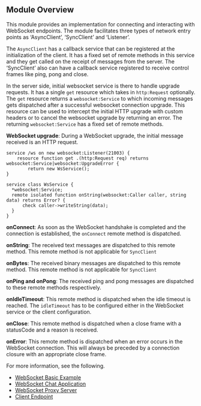 ## Module Overview

This module provides an implementation for connecting and interacting with WebSocket endpoints. The module facilitates three types of network entry points as ‘AsyncClient’, ‘SyncClient’ and ‘Listener’.

The `AsyncClient` has a callback service that can be registered at the initialization of the client. It has a fixed set of remote methods in this service and they get called on the receipt of messages from the server. The ‘SyncClient’ also can have a callback service registered to receive control frames like ping, pong and close.

In the server side, initial websocket service is there to handle upgrade requests. It has a single `get` resource which takes in `http:Request` optionally. The `get` resource returns a `websocket:Service` to which incoming messages gets dispatched after a successful websocket connection upgrade. This resource can be used to intercept the initial HTTP upgrade with custom headers or to cancel the websocket upgrade by returning an error.
The returning `websocket:Service` has a fixed set of remote methods.

**WebSocket upgrade**: During a WebSocket upgrade, the initial message received is an HTTP request. 

```ballerina
service /ws on new websocket:Listener(21003) {
    resource function get .(http:Request req) returns websocket:Service|websocket:UpgradeError {
        return new WsService();
}
        
service class WsService {
  *websocket:Service;
  remote isolated function onString(websocket:Caller caller, string data) returns Error? {
      check caller->writeString(data);
  }
}              
```

**onConnect**: As soon as the WebSocket handshake is completed and the connection is established, the `onConnect` remote method is dispatched.

**onString**: The received text messages are dispatched to this remote method. This remote method is not applicable for `SyncClient`

**onBytes**: The received binary messages are dispatched to this remote method. This remote method is not applicable for `SyncClient`

**onPing and onPong**: The received ping and pong messages are dispatched to these remote methods respectively.

**onIdleTimeout**: This remote method is dispatched when the idle timeout is reached. The `idleTimeout` has to be configured either in the WebSocket service or the client configuration.

**onClose**: This remote method is dispatched when a close frame with a statusCode and a reason is received.

**onError**: This remote method is dispatched when an error occurs in the WebSocket connection. This will always be preceded by a connection closure with an appropriate close frame.

For more information, see the following.
* [WebSocket Basic Example](https://ballerina.io/swan-lake/learn/by-example/websocket-basic-sample.html)
* [WebSocket Chat Application](https://ballerina.io/swan-lake/learn/by-example/websocket-chat-application.html)
* [WebSocket Proxy Server](https://ballerina.io/swan-lake/learn/by-example/websocket-proxy-server.html)
* [Client Endpoint](https://ballerina.io/swan-lake/learn/by-example/websocket-client.html)  
